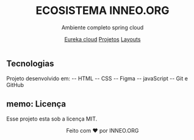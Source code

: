 <h1 align="center">ECOSISTEMA INNEO.ORG</h1>

<p align="center">Ambiente completo spring cloud</p>

<p align="center">
  <a href="https://youtu.be/OQS8Mn0l_4U?si=oxCF43PKeD6Ur5yS" target="_blank">Eureka cloud</a>
  <a href="#" target="_blank">Projetos</a>
  <a href="#" target="_blank">Layouts</a>
</p>

<p align="center">
  <img src=".github/preview.png" alt="" />
</p>

## Tecnologias

Projeto desenvolvido em:
-- HTML
-- CSS
-- Figma
-- javaScript
-- Git e GitHub

## memo: Licença

Esse projeto esta sob a licença MIT.

<p align="center">
Feito com ❤ por INNEO.ORG
</p>
